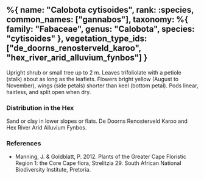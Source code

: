 %{
    name: "Calobota cytisoides",
    rank: :species,
    common_names: ["gannabos"],
    taxonomy: %{
        family: "Fabaceae",
        genus: "Calobota",
        species: "cytisoides"
    },
    vegetation_type_ids: ["de_doorns_renosterveld_karoo", "hex_river_arid_alluvium_fynbos"]
}
---

Upright shrub or small tree up to 2 m. Leaves trifoliolate with a petiole (stalk) about as long as the leaflets.
Flowers bright yellow (August to November), wings (side petals) shorter than keel (bottom petal). Pods linear, hairless,
and split open when dry.

<!-- read more -->

### Distribution in the Hex

Sand or clay in lower slopes or flats. De Doorns Renosterveld Karoo and Hex River Arid Alluvium Fynbos.

### References

* Manning, J. & Goldblatt, P. 2012. Plants of the Greater Cape Floristic Region 1: the Core Cape flora, Strelitzia 29. South African National Biodiversity Institute, Pretoria.